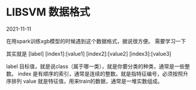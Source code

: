 # LIBSVM 数据格式

2021-11-11

在用spark训练xgb模型的时候遇到这个数据格式，据说很方便。 需要学习一下

其实就是
[label] [index1]:[value1] [index2]:[value2] [index3]:[value3]

label  目标值，就是说class（属于哪一类），就是你要分类的种类，通常是一些整数。
index 是有顺序的索引，通常是连续的整数。就是指特征编号，必须按照升序排列
value 就是特征值，用来train的数据，通常是一堆实数组成。
